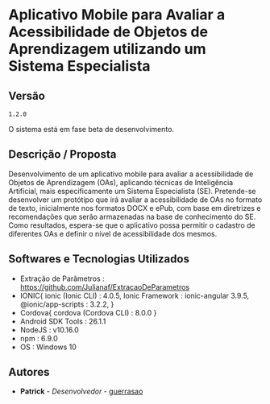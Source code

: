 # Aplicativo Mobile para Avaliar a Acessibilidade de Objetos de Aprendizagem utilizando um Sistema Especialista

## Versão

```
1.2.0
```
O sistema está em fase beta de desenvolvimento.

## Descrição / Proposta
Desenvolvimento de um aplicativo mobile para avaliar a acessibilidade de Objetos de Aprendizagem (OAs), aplicando técnicas de Inteligência Artificial, mais especificamente um Sistema Especialista (SE). Pretende-se desenvolver um protótipo que irá avaliar a acessibilidade de OAs no formato de texto, inicialmente nos formatos DOCX e ePub, com base em diretrizes e recomendações que serão armazenadas na base de conhecimento do SE. Como resultados, espera-se que o aplicativo possa permitir o cadastro de diferentes OAs e definir o nível de acessibilidade dos mesmos.

## Softwares e Tecnologias Utilizados
* Extração de Parâmetros : https://github.com/Julianaf/ExtracaoDeParametros
* IONIC{
   ionic (Ionic CLI)  : 4.0.5, 
   Ionic Framework    : ionic-angular 3.9.5, 
   @ionic/app-scripts : 3.2.2, 
}
* Cordova{
   cordova (Cordova CLI) : 8.0.0
}
* Android SDK Tools : 26.1.1
* NodeJS            : v10.16.0
* npm               : 6.9.0
* OS                : Windows 10

## Autores
* **Patrick** - *Desenvolvedor* - [guerrasao](https://github.com/guerrasao)
